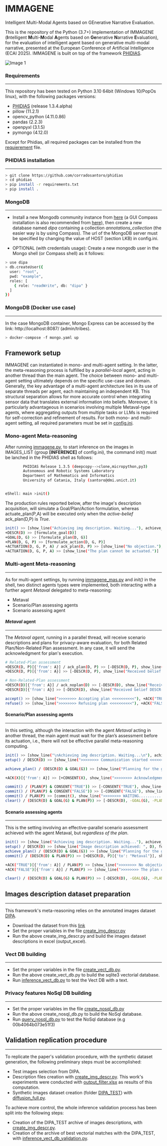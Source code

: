 # IMMAGENE
Intelligent Multi-Modal Agents based on GEnerative Narrative Evaluation.

This is the repository of the Python (3.7+) implementation of IMMAGENE (**I**ntelligent **M**ulti-**M**odal **A**gents based on **Ge**nerative **N**arrative **E**valuation), 
for the evaluation of intelligent agent based on generative multi-modal narrative, presented at the European Conference of Artificial Intelligence (ECAI 2025). 
IMMAGENE is built on top of the framework [PHIDIAS](https://ceur-ws.org/Vol-2502/paper5.pdf).

![Image 1](images/schema.jpg)


### Requirements

---------------

This repository has been tested on Python 3.10 64bit (Windows 10/PopOs linux), with the following packages versions:

* [PHIDIAS](https://github.com/corradosantoro/phidias) (release 1.3.4.alpha) 
* pillow (11.2.1)
* opencv_python (4.11.0.86)
* pandas (2.2.3)
* openpyxl (3.1.5)
* pymongo (4.12.0)

Except for Phidias, all required packages can be installed from the [requierement](requirements.txt) file.

### PHIDIAS installation

---------------

```sh
> git clone https://github.com/corradosantoro/phidias
> cd phidias
> pip install -r requirements.txt
> pip install .
```


### MongoDB

---------------
* Install a new Mongodb community instance from [here](https://www.mongodb.com/try/download/community) (a GUI Compass installation is also recommended from [here](https://www.mongodb.com/products/tools/compass)), then create a new database named *dipa* containing a collection *annotations_collection* (the easier way is by using Compass). The url of the MongoDB server must be specified by changing the value of HOST (section LKB) in config.ini.

* OPTIONAL (with credentials usage): Create a new mongodb user in the Mongo shell (or Compass shell) as it follows:
```sh
> use dipa
> db.createUser({
  user: "root",
  pwd: "example",
  roles: [
    { role: "readWrite", db: "dipa" }
  ]
})
```


### MongoDB (Docker use case)

---------------
In the case MongoDB container, Mongo Express can be accessed by the link: http://localhost:8087/ (admin/tribes).

```sh
> docker-compose -f mongo.yaml up
```

## Framework setup

IMMAGENE can instantiated in mono- and multi-agent setting. In the latter, the meta-reasoning process is fulfilled by a *parallel-local* agent,
acting in another thread than the main agent. The choice between mono- and multi-agent setting ultimately depends on the specific
use-case and domain. Generally, the key advantage of a multi-agent architecture lies in its use of separate threads per agent, each maintaining
an independent KB. This structural separation allows for more accurate control when integrating sensor data that translates external information into
beliefs. Moreover, it is particularly advantageous in scenarios involving multiple Metaval-type agents, where aggregating outputs from multiple tasks
or LLMs is required for self-correction and refinement of results. For both mono- and multi-agent setting, all required parameters must be set in [config.ini](config.ini).

### Mono-agent Meta-reasoning 

After running [immagene.py](immagene.py), to start inference on the images in IMAGES_LIST (group **[INFERENCE]** of config.ini), the command init() must be lanched in the PHIDIAS shell
as follows:

```sh
        PHIDIAS Release 1.3.5 (deepcopy-->clone,micropython,py3)
        Autonomous and Robotic Systems Laboratory
        Department of Mathematics and Informatics
        University of Catania, Italy (santoro@dmi.unict.it)


eShell: main >init()
```

The production rules reported below, after the image's description acquisition, will simulate a Goal/Plan/Action formulation, whereas
actuate_plan(P,A) will be executed only when the *active-belief* ack_plan(D,P) is *True*.

```sh
init() >> [show_line("Achieving img description. Waiting..."), achieve_img_descr()]
+DESCR(D) >> [formulate_goal(D)]
+GOAL(D, G) >> [formulate_plan(D, G)]
+PLAN(D, G, P) >> [formulate_action(D, G, P)]
+ACTUATION(D, G, P, A) / ack_plan(D, P) >> [show_line("No objection."), actuate_plan(P, A)] 
+ACTUATION(D, G, P, A) >> [show_line("The plan cannot be actuated.")]
```


### Multi-agent Meta-reasoning 

---------------
As for multi-agent settings, by running [immagene_mas.py](immagene_mas.py) and *init()* in the shell, two distinct agents types were implemented, both interacting with a
further agent *Metaval* delegated to meta-reasoning:

* Metaval
* Scenario/Plan assessing agents
* Scenario assessing agent

#### *Metaval* agent

---------------

The *Metaval agent*, running in a parallel thread, will receive scenario descriptions and plans for privacy-aware evaluation, for both Related Plan/Non-Related Plan assessment.
In any case, it will send the acknowledgment for plan's execution.

```sh
# Related-Plan assessment
+DESCR(D, P)[{'from': A}] / ack_plan(D, P) >> [-DESCR(D, P), show_line("Received belief DESCR(",D,") from ", A), refuse()]
+DESCR(D, P)[{'from': A}] >> [-DESCR(D, P), show_line("Received belief DESCR(",D,") from ", A), accept()]

# Non-Related-Plan assessment
+DESCR(D)[{'from': A}] / ack_noplan(D) >> [-DESCR(D), show_line("Received belief DESCR(", D, ") from ", A), refuse()]
+DESCR(D)[{'from': A}] >> [-DESCR(D), show_line("Received belief DESCR(", D, ") from ", A), accept()]

accept() >> [show_line(">>>>>>>> Accepting plan <<<<<<<<<<"), +ACK("TRUE")[{'to': 'main'}]]
refuse() >> [show_line(">>>>>>>> Refusing plan <<<<<<<<<<"), +ACK("FALSE")[{'to': 'main'}]]
```

#### Scenario/Plan assessing agents

---------------

In this setting, although the interaction with the agent *Metaval* acting in another thread, the main agent must wait for the plan’s assessment before its
actuation, i.e., there will not be effective parallel meta-reasoning computing.

```sh
init() >> [show_line("\nAchieving img description. Waiting...\n"), achieve_img_descr(), setup()]
setup() / DESCR(D) >> [show_line(">>>>>>>> Communication started <<<<<<<<<"), +DESCR(D)[{'to': "Metaval"}], formulate_goal(D), achieve_plan()]

achieve_plan() / (DESCR(D) & GOAL(G)) >> [show_line("Planning for the goal: ", G, " from the description ", D), formulate_plan(D, G)]

+ACK(X)[{'from': A}] >> [+CONSENT(X), show_line(">>>>>>>> Acknowledgment acquired ", X, " from ", A, " <<<<<<<<"), commit()]

commit() / (PLAN(P) & CONSENT("TRUE")) >> [-CONSENT("TRUE"), show_line(">>>>>>>> No objection for plan actuation <<<<<<<<<"), actuate_plan(P), clear()]
commit() / (PLAN(P) & CONSENT("FALSE")) >> [-CONSENT("FALSE"), show_line(">>>>>>>> The plan cannot be actuated due to privacy issues <<<<<<<<<"), clear()]
commit() / PLAN(P) >> [commit(), show_line(">>>>>>>> WAITING...........")]
clear() / (DESCR(D) & GOAL(G) & PLAN(P)) >> [-DESCR(D), -GOAL(G), -PLAN(P)]
```

#### Scenario assessing agents

---------------

This is the setting involving an effective-parallel scenario assessment achieved with the agent Metaval, but *regardless of the plan*.

```sh
init() >> [show_line("Achieving img description. Waiting..."), achieve_img_descr(), setup()]
setup() / DESCR(D) >> [show_line("Image description achieved: ", D), formulate_goal(D), achieve_plan()]
achieve_plan() / (DESCR(D) & GOAL(G)) >> [show_line("Planning for the goal: ", G, " from the description ", D), formulate_plan(D, G), commit()]
commit() / (DESCR(D) & PLAN(P)) >> [+DESCR(D, P)[{'to': "Metaval"}], show_line(">>>>>>>> Communication started <<<<<<<<<")]

+ACK("TRUE")[{'from': A}] / PLAN(P) >> [show_line(">>>>>>>> No objection for plan actuation <<<<<<<<"), actuate_plan(P), clear()]
+ACK("FALSE")[{'from': A}] / PLAN(P) >> [show_line(">>>>>>>> The plan cannot be actuated due to privacy issues <<<<<<<<"), clear()]

clear() / (DESCR(D) & GOAL(G) & PLAN(P)) >> [-DESCR(D), -GOAL(G), -PLAN(P)]
```

## Images description dataset preparation

---------------
This framework's meta-reasoning relies on the annotated images dataset [DIPA](https://dl.acm.org/doi/abs/10.1145/3581754.3584176).

* Download the dataset from this [link](https://dl.acm.org/doi/suppl/10.1145/3581754.3584176/suppl_file/dataset.zip)
* Set the proper variables in the file [create_img_descr.py](create_img_descr.py)
* Run the above create_img_descr.py and build the images dataset descriptions in excel (output_excel).


### Vect DB building

---------------
* Set the proper variables in the file [create_vect_db.py](create_vect_db.py).
* Run the above create_vect_db.py to build the sqlite3 vectorial database. 
* Run [inference_vect_db.py](inferece_vect_db.py) to test the Vect DB with a text.


### Privacy features NoSql DB building

---------------
* Set the proper variables im the file [create_nosql_db.py](create_nosql_db.py)
* Run the above create_nosql_db.py to build the NoSql database.
* Run [query_nosql_db.py](query_nosql_db.py) to test the NoSql database (e.g 00b4064b073e51f3)

## Validation replication procedure

---------------

To replicate the paper's validation procedure, with the synthetic dataset generation, the following preliminary steps must be accomplished:

* Test images selection from DIPA.
* Description files creation with [create_img_descr.py](create_img_descr.py). This work's experiments were conducted with [output_filter.xlsx](validation/inferences/output_filter.xlsx) as results of this computation.
* Synthetic images dataset creation (folder [DIPA_TEST](DIPA_TEST)) with [diffusion_full.py](diffusion_full.py).

To achieve more control, the whole inference validation process has been split into the following steps:

* Creation of the DIPA_TEST archive of images descriptions, with [create_img_descr.py](create_img_descr.py).
* Creation of the archive of best vectorial matches with the DIPA_TEST, with [inference_vect_db_validation.py](validation/inference_vect_db_validation.py).

